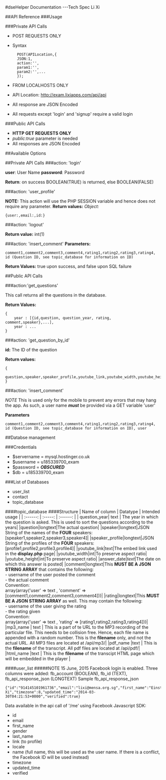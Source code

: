 
#dseHelper Documentation ---Tech Spec Li Xi

##API Reference
###Usage

###Private API Calls
- POST REQUESTS ONLY
- Syntax

        POST(APILocation,{
        JSON:1,
        action:'',
        param1:'',
        param2:'',...
        });

- FROM LOCALHOSTS ONLY
- API Location: http://exam.lixiapps.com/api/api
- All response are JSON Encoded
- All requests except 'login' and 'signup' require a valid login


###Public API Calls
- **HTTP GET REQUESTS ONLY**
- *public:true* parameter is needed
- All responses are JSON Encoded


##Available Options

##Private API Calls
###action: 'login'

**user**: User Name
**password**: Password

**Return**: on success BOOLEAN(TRUE) is returned, else BOOLEAN(FALSE)

###action: 'user_profile'

**NOTE:** This action will use the PHP SESSION variable and hence does not require any parameter.
**Return values:**
*Object:* 

	{user:,email:,id:}

###action: 'logout'

**Return value:** int(1)

###action: 'insert_comment'
**Parameters:** 

	comment1,comment2,comment3,comment4,rating1,rating2,rating3,rating4, id (Question ID, see topic_database for information on ID)

**Return Values:** true upon success, and false upon SQL failure


##Public API Calls

###action:'get_questions'

This call returns all the questions in the database.

**Return Values:**

	{
		year : [{id,question, question_year, rating, comment,speaker},...],
		year : ...
	}

###action: 'get_question_by_id'

**id:** The ID of the question

**Return values:**

	{
		question,speaker,speaker_profile,youtube_link,youtube_width,youtube_height,comment,rating,mp3_url
	}

###action: 'insert_comment'

*NOTE*
This is used only for the mobile to prevent any errors that may hang the app.
As such, a user name ***must*** be provided via a GET variable 'user'

**Parameters**
    
    comment1,comment2,comment3,comment4,rating1,rating2,rating3,rating4, id (Question ID, see topic_database for information on ID), user




##Databse management

###Credentials
- $servername = mysql.hostinger.co.uk
- $username = u185339700_exam
- $password = ***OBSCURED***
- $db = u185339700_exam

###List of Databases
- user_list
- contact
- topic_database

####topic_database
####Structure
| Name of column  |   Datatype    |   Intended usage  |
|   :------: |  :-----:     |   :------:    |
| question_year| text | The year in which the question is asked. This is used to sort the questions according to the years|
|question|longtext|The actual question|
|speaker|longtext|JSON String of the names of the **FOUR** speakers: [speaker1,speaker2,speaker3,speaker4]|
|speaker_profile|longtext|JSON String of the profiles of the **FOUR** speakers: [profile1,profile2,profile3,profile4]|
|youtube_link|text|The embed link used in the **display.php** page|
|youtube_width|int|To preserve aspect ratio|
|youtube_height|int|To preserve aspect ratio|
|answer_date|*text*|The date on which this answer is posted|
|comment|longtext|This **MUST BE A JSON STRING ARRAY** that contains the following: <br> - username of the user posted the comment <br> - the actual comment <br> Convention: <br>array(array('user' => text , 'comment' => [comment1,comment2,comment3,comment4]))|
|rating|longtext|This **MUST BE A JSON STRING ARRAY** as well. This may contain the following: <br>- username of the user giving the rating<br>- the rating given<br> Convention: <br>array(array('user' => text , 'rating' => [rating1,rating2,rating3,rating4]))|
|mp3_name	| text 	| This is a part of te URL to the MP3 recording of the particular file. This needs to be collision free. Hence, each file name is appended with a random number. This is the **filename** only, and not the actual URL. All MP3 files are located at /api/mp3/|
|pdf_name    |text   | This is the **filename** of the transcript. All pdf files are located at /api/pdf/|
|html_name   |text   | This is the **filename** of the transcipt HTML page which will be embedded in the player |


####user_list
#####NOTE
15 June, 2015
Facebook login is enabled. Three columns were added: fb_account (BOOLEAN), fb_id (TEXT), fb_api_response_json (LONGTEXT)
Sample fb_api_response_json

    {"id":"914145101961736","email":"lixi@mensa.org.sg","first_name":"Einsteinly","gender":"male","last_name":"Xi","link":"https://www.facebook.com/app_scoped_user_id/914145101961736/","locale":"en_GB","name":"Einsteinly Xi","timezone":8,"updated_time":"2014-03-30T04:21:53+0000","verified":true}

Data available in the api call of '/me' using Facebook Javascript SDK:

- id
- email
- first_name
- gender
- last_name
- link (to profile)
- locale
- name (full name, this will be used as the user name. If there is a conflict, the Facebook ID will be used instead)
- timezone
- updated_time
- verified





